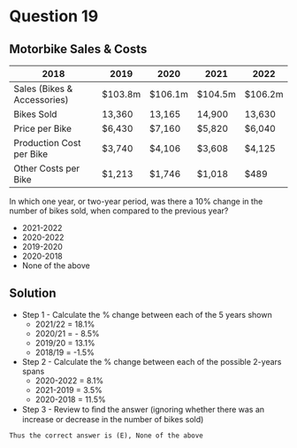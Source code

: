 # Question 19

## Motorbike Sales & Costs

|2018|2019|2020|2021|2022|
|-----|-----|-----|-----|-----|
|Sales (Bikes & Accessories)|$103.8m|$106.1m|$104.5m|$106.2m|$101.3m|
|Bikes Sold|13,360|13,165|14,900|13,630|16,100|
|Price per Bike|$6,430|$7,160|$5,820|$6,040|$5,999|
|Production Cost per Bike|$3,740|$4,106|$3,608|$4,125|$4,010|
|Other Costs per Bike|$1,213|$1,746|$1,018|$489|$825|

In which one year, or two-year period, was there a 10% change in the number of bikes sold, when compared to the previous year?

* 2021-2022
* 2020-2022
* 2019-2020
* 2020-2018
* None of the above
  
## Solution

* Step 1 - Calculate the % change between each of the 5 years shown
  * 2021/22 = 18.1%
  * 2020/21 = - 8.5%
  * 2019/20 = 13.1%
  * 2018/19 = -1.5%
* Step 2 - Calculate the % change between each of the possible 2-years spans
  * 2020-2022 = 8.1%
  * 2021-2019 = 3.5%
  * 2020-2018 = 11.5%
* Step 3 - Review to ﬁnd the answer (ignoring whether there was an increase or decrease in the number of bikes sold)

`Thus the correct answer is (E), None of the above`
